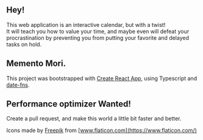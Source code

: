 ## Hey!

This web application is an interactive calendar, but with a twist!<br />
It will teach you how to value your time, and maybe even will defeat your procrastination by preventing you from putting your favorite and delayed tasks on hold.

## Memento Mori.

This project was bootstrapped with [Create React App](https://github.com/facebook/create-react-app), using Typescript and [date-fns](https://date-fns.org/).

## Performance optimizer Wanted!

Create a pull request, and make this world a little bit faster and better.

Icons made by [Freepik](https://www.flaticon.com/authors/freepik) from [www.flaticon.com](https://www.flaticon.com/)
